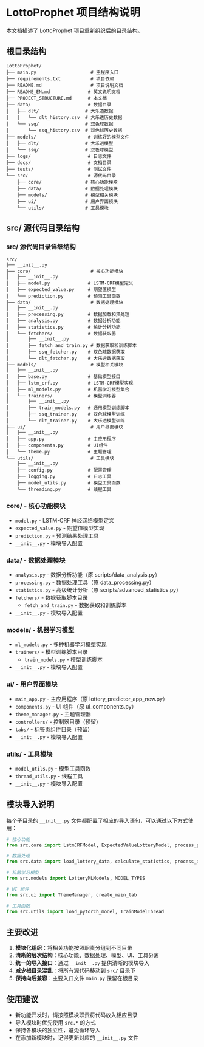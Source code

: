 # LottoProphet 项目结构说明

本文档描述了 LottoProphet 项目重新组织后的目录结构。

## 根目录结构

```
LottoProphet/
├── main.py                    # 主程序入口
├── requirements.txt           # 项目依赖
├── README.md                  # 项目说明文档
├── README_EN.md              # 英文说明文档
├── PROJECT_STRUCTURE.md      # 本文档
├── data/                     # 数据目录
│   ├── dlt/                 # 大乐透数据
│   │   └── dlt_history.csv  # 大乐透历史数据
│   └── ssq/                 # 双色球数据
│       └── ssq_history.csv  # 双色球历史数据
├── models/                   # 训练好的模型文件
│   ├── dlt/                 # 大乐透模型
│   └── ssq/                 # 双色球模型
├── logs/                     # 日志文件
├── docs/                     # 文档目录
├── tests/                    # 测试文件
└── src/                      # 源代码目录
    ├── core/                # 核心功能模块
    ├── data/                # 数据处理模块
    ├── models/              # 模型相关模块
    ├── ui/                  # 用户界面模块
    └── utils/               # 工具模块
```

## src/ 源代码目录结构

### src/ 源代码目录详细结构

```
src/
├── __init__.py
├── core/                      # 核心功能模块
│   ├── __init__.py
│   ├── model.py              # LSTM-CRF模型定义
│   ├── expected_value.py     # 期望值模型
│   └── prediction.py         # 预测工具函数
├── data/                      # 数据处理模块
│   ├── __init__.py
│   ├── processing.py         # 数据加载和预处理
│   ├── analysis.py           # 数据分析功能
│   ├── statistics.py         # 统计分析功能
│   └── fetchers/             # 数据获取器
│       ├── __init__.py
│       ├── fetch_and_train.py # 数据获取和训练脚本
│       ├── ssq_fetcher.py    # 双色球数据获取
│       └── dlt_fetcher.py    # 大乐透数据获取
├── models/                    # 模型相关模块
│   ├── __init__.py
│   ├── base.py               # 基础模型接口
│   ├── lstm_crf.py           # LSTM-CRF模型实现
│   ├── ml_models.py          # 机器学习模型集合
│   └── trainers/             # 模型训练器
│       ├── __init__.py
│       ├── train_models.py   # 通用模型训练脚本
│       ├── ssq_trainer.py    # 双色球模型训练
│       └── dlt_trainer.py    # 大乐透模型训练
├── ui/                        # 用户界面模块
│   ├── __init__.py
│   ├── app.py                # 主应用程序
│   ├── components.py         # UI组件
│   └── theme.py              # 主题管理
└── utils/                     # 工具模块
    ├── __init__.py
    ├── config.py             # 配置管理
    ├── logging.py            # 日志工具
    ├── model_utils.py        # 模型工具函数
    └── threading.py          # 线程工具
```

### core/ - 核心功能模块
- `model.py` - LSTM-CRF 神经网络模型定义
- `expected_value.py` - 期望值模型实现
- `prediction.py` - 预测结果处理工具
- `__init__.py` - 模块导入配置

### data/ - 数据处理模块
- `analysis.py` - 数据分析功能（原 scripts/data_analysis.py）
- `processing.py` - 数据处理工具（原 data_processing.py）
- `statistics.py` - 高级统计分析（原 scripts/advanced_statistics.py）
- `fetchers/` - 数据获取脚本目录
  - `fetch_and_train.py` - 数据获取和训练脚本
- `__init__.py` - 模块导入配置

### models/ - 机器学习模型
- `ml_models.py` - 多种机器学习模型实现
- `trainers/` - 模型训练脚本目录
  - `train_models.py` - 模型训练脚本
- `__init__.py` - 模块导入配置

### ui/ - 用户界面模块
- `main_app.py` - 主应用程序（原 lottery_predictor_app_new.py）
- `components.py` - UI 组件（原 ui_components.py）
- `theme_manager.py` - 主题管理器
- `controllers/` - 控制器目录（预留）
- `tabs/` - 标签页组件目录（预留）
- `__init__.py` - 模块导入配置

### utils/ - 工具模块
- `model_utils.py` - 模型工具函数
- `thread_utils.py` - 线程工具
- `__init__.py` - 模块导入配置

## 模块导入说明

每个子目录的 `__init__.py` 文件都配置了相应的导入语句，可以通过以下方式使用：

```python
# 核心功能
from src.core import LstmCRFModel, ExpectedValueLotteryModel, process_predictions

# 数据处理
from src.data import load_lottery_data, calculate_statistics, process_analysis_data

# 机器学习模型
from src.models import LotteryMLModels, MODEL_TYPES

# UI 组件
from src.ui import ThemeManager, create_main_tab

# 工具函数
from src.utils import load_pytorch_model, TrainModelThread
```

## 主要改进

1. **模块化组织**：将相关功能按照职责分组到不同目录
2. **清晰的层次结构**：核心功能、数据处理、模型、UI、工具分离
3. **统一的导入接口**：通过 `__init__.py` 提供清晰的模块导入
4. **减少根目录混乱**：将所有源代码移动到 `src/` 目录下
5. **保持向后兼容**：主要入口文件 `main.py` 保留在根目录

## 使用建议

- 新功能开发时，请按照模块职责将代码放入相应目录
- 导入模块时优先使用 `src.*` 的方式
- 保持各模块的独立性，避免循环导入
- 在添加新模块时，记得更新对应的 `__init__.py` 文件